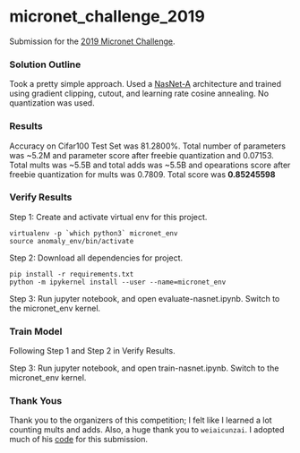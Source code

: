 # micronet_challenge_2019
Submission for the [2019 Micronet Challenge](https://micronet-challenge.github.io).

### Solution Outline
Took a pretty simple approach. Used a [NasNet-A](https://arxiv.org/pdf/1707.07012.pdf) architecture and trained using gradient clipping, cutout, and learning rate cosine annealing. No quantization was used.

### Results
Accuracy on Cifar100 Test Set was 81.2800%. Total number of parameters was ~5.2M and parameter score after freebie quantization and 0.07153. Total mults was ~5.5B and total adds was ~5.5B and opearations score after freebie quantization for mults was 0.7809. Total score was **0.85245598**

### Verify Results

Step 1: Create and activate virtual env for this project.

```
virtualenv -p `which python3` micronet_env
source anomaly_env/bin/activate
```

Step 2: Download all dependencies for project.

```
pip install -r requirements.txt
python -m ipykernel install --user --name=micronet_env
```

Step 3: Run jupyter notebook, and open evaluate-nasnet.ipynb. Switch to the micronet_env kernel.

### Train Model

Following Step 1 and Step 2 in Verify Results.

Step 3: Run jupyter notebook, and open train-nasnet.ipynb. Switch to the micronet_env kernel.

### Thank Yous
Thank you to the organizers of this competition; I felt like I learned a lot counting mults and adds. Also, a huge thank you to `weiaicunzai`. I adopted much of his [code](https://github.com/weiaicunzai/pytorch-cifar100) for this submission.
